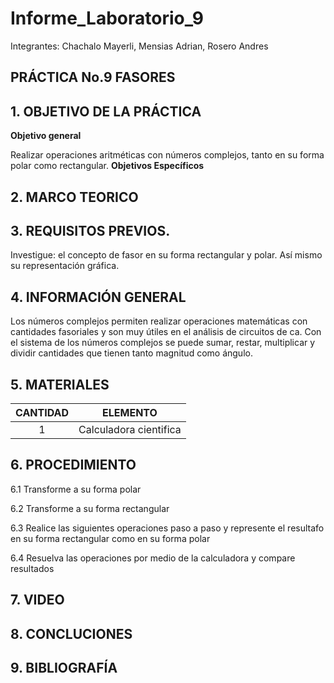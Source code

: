 # Informe_Laboratorio_9

Integrantes: Chachalo Mayerli, Mensias Adrian, Rosero Andres

## **PRÁCTICA No.9 FASORES**

## 1.  OBJETIVO DE LA PRÁCTICA

**Objetivo general**

Realizar operaciones aritméticas con números complejos, tanto en su forma polar
como rectangular.
**Objetivos Específicos**

## 2.  MARCO TEORICO


## 3. REQUISITOS PREVIOS.

Investigue: el concepto de fasor en su forma rectangular y polar. Así mismo su
representación gráfica.

## 4. INFORMACIÓN GENERAL

Los números complejos permiten realizar operaciones matemáticas con
cantidades fasoriales y son muy útiles en el análisis de circuitos de ca. Con el sistema de
los números complejos se puede sumar, restar, multiplicar y dividir cantidades que tienen
tanto magnitud como ángulo.

## 5. MATERIALES

| CANTIDAD | ELEMENTO | 
|   :---:  |   :---:  |
|     1    | Calculadora cientifica |

## 6. PROCEDIMIENTO 

6.1 Transforme a su forma polar 

6.2 Transforme a su forma rectangular 

6.3 Realice las siguientes operaciones paso a paso y represente el resultafo en su forma rectangular como en su forma polar 

6.4 Resuelva las operaciones por medio de la calculadora y compare resultados 

## 7.  VIDEO

## 8.  CONCLUCIONES

## 9.  BIBLIOGRAFÍA






